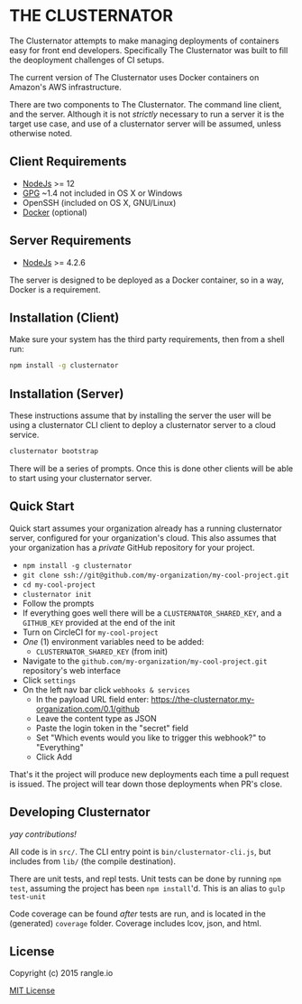 # THE CLUSTERNATOR

The Clusternator attempts to make managing deployments of containers easy for 
front end developers.  Specifically The Clusternator was built to fill the
deoployment challenges of CI setups.

The current version of The Clusternator uses Docker containers on Amazon's AWS
infrastructure.  

There are two components to The Clusternator.  The command line client, and the
server.  Although it is not _strictly_ necessary to run a server it is the
target use case, and use of a clusternator server will be assumed, unless 
otherwise noted.

## Client Requirements

- [NodeJs](https://nodejs.org/en/ "Node JS") >= 12
- [GPG](https://www.gnupg.org/ "GNU Privacy Guard")  ~1.4 not included in OS X 
or Windows
- OpenSSH (included on OS X, GNU/Linux)
- [Docker](https://docker.io) (optional)

## Server Requirements

- [NodeJs](https://nodejs.org/en/ "Node JS") >= 4.2.6

The server is designed to be deployed as a Docker container, so in a way, 
Docker is a requirement.

## Installation (Client)

Make sure your system has the third party requirements, then from a shell run:

```bash
npm install -g clusternator
```

## Installation (Server)

These instructions assume that by installing the server the user will be using
a clusternator CLI client to deploy a clusternator server to a cloud service.

```bash
clusternator bootstrap
```

There will be a series of prompts.  Once this is done other clients will be
able to start using your clusternator server.


## Quick Start

Quick start assumes your organization already has a running clusternator server,
configured for your organization's cloud.  This also assumes that your
organization has a _private_ GitHub repository for your project.

- `npm install -g clusternator`
- `git clone ssh://git@github.com/my-organization/my-cool-project.git`
- `cd my-cool-project`
- `clusternator init`
- Follow the prompts
- If everything goes well there will be a `CLUSTERNATOR_SHARED_KEY`, and a
`GITHUB_KEY`  provided at the end of the init
- Turn on CircleCI for `my-cool-project`
- _One_ (1) environment variables need to be added:
    - `CLUSTERNATOR_SHARED_KEY` (from init)
- Navigate to the `github.com/my-organization/my-cool-project.git` repository's
web interface
- Click `settings`
- On the left nav bar click `webhooks & services`
  - In the payload URL field enter: https://the-clusternator.my-organization.com/0.1/github
  - Leave the content type as JSON
  - Paste the login token in the "secret" field
  - Set "Which events would you like to trigger this webhook?" to "Everything"
  - Click Add

That's it the project will produce new deployments each time a pull request is
issued.  The project will tear down those deployments when PR's close.


## Developing Clusternator

_yay contributions!_

All code is in `src/`. The CLI entry point is `bin/clusternator-cli.js`,
but includes from `lib/` (the compile destination).

There are unit tests, and repl tests.  Unit tests can be done by running
`npm test`, assuming the project has been `npm install`'d.  This is an alias
to `gulp test-unit`

Code coverage can be found _after_ tests are run, and is located in the
(generated) `coverage` folder.  Coverage includes lcov, json, and html.



## License

Copyright (c) 2015 rangle.io

[MIT License][MIT]

[MIT]: ./LICENSE "Mit License"
